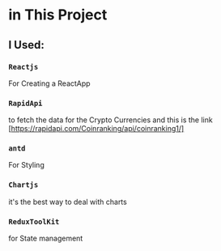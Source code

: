 # in This Project

## I Used:

### `Reactjs`

For Creating a ReactApp

### `RapidApi`

to fetch the data for the Crypto Currencies and this is the link
[https://rapidapi.com/Coinranking/api/coinranking1/]

### `antd`

For Styling

### `Chartjs`

it's the best way to deal with charts

### `ReduxToolKit`

for State management
